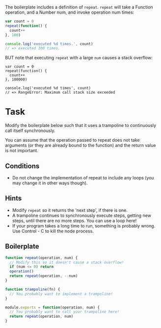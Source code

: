 The boilerplate includes a definition of `repeat`. `repeat` will take a Function operation, and a Number num, and invoke operation num times:

```js
var count = 0
repeat(function() {
  count++
}, 100)

console.log('executed %d times.', count)
// => executed 100 times.
```

BUT note that executing `repeat` with a large `num` causes a stack overflow:

```
var count = 0
repeat(function() {
  count++
}, 100000)

console.log('executed %d times', count)
// => RangeError: Maximum call stack size exceeded
```

# Task

Modify the boilerplate below such that it uses a trampoline to continuously call itself synchronously.

You can assume that the operation passed to repeat does not take arguments (or they are already bound to the function) and the return value is not important.

## Conditions

* Do not change the implementation of repeat to include any loops
(you may change it in other ways though).

## Hints

* Modify `repeat` so it returns the 'next step', if there is one.
* A trampoline continues to synchronously execute steps, getting new steps, until there are no more steps. You can use a loop here!
* If your program takes a long time to run, something is probably wrong.  Use Control - C to kill the node process.

## Boilerplate

```js
function repeat(operation, num) {
  // Modify this so it doesn't cause a stack overflow!
  if (num <= 0) return
  operation()
  return repeat(operation, --num)
}

function trampoline(fn) {
  // You probably want to implement a trampoline!
}

module.exports = function(operation, num) {
  // You probably want to call your trampoline here!
  return repeat(operation, num)
}
```
